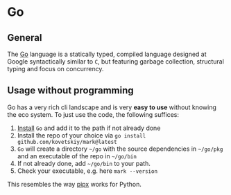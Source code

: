 # Go

## General

The [Go](https://go.dev/) language is a statically typed, compiled language designed at Google syntactically similar to `C`, but featuring garbage collection, structural typing and focus on concurrency.

## Usage without programming

Go has a very rich cli landscape and is very **easy to use** without knowing the eco system. To just use the code, the following suffices:

1. [Install](https://go.dev/doc/install) `Go` and add it to the path if not already done
1. Install the repo of your choice via `go install github.com/kovetskiy/mark@latest`
1. `Go` will create a directory `~/go` with the source dependencies in `~/go/pkg` and an executable of the repo in `~/go/bin`
1. If not already done, add `~/go/bin` to your path.
1. Check your executable, e.g. here `mark --version`

This resembles the way [pipx](https://pypa.github.io/pipx/) works for Python.
